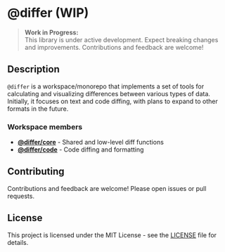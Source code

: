 # @differ (WIP)

> **Work in Progress:**\
> This library is under active development. Expect breaking changes and improvements. Contributions and feedback are welcome!

## Description

`@differ` is a workspace/monorepo that implements a set of tools for calculating and visualizing differences between various types of data. Initially,
it focuses on text and code diffing, with plans to expand to other formats in the future.

### Workspace members

- **[@differ/core](https://jsr.io/@differ/core)** - Shared and low-level diff functions
- **[@differ/code](https://jsr.io/@differ/code)** - Code diffing and formatting

## Contributing

Contributions and feedback are welcome! Please open issues or pull requests.

## License

This project is licensed under the MIT License - see the [LICENSE](LICENSE) file for details.
